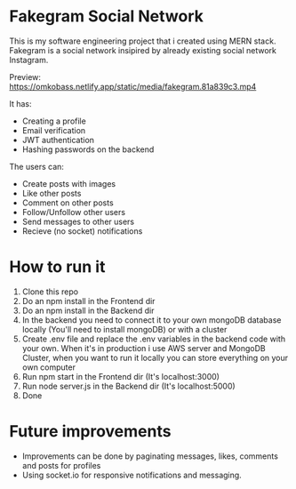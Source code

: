 # Fakegram Social Network

This is my software engineering project that i created using MERN stack.
Fakegram is a social network insipired by already existing social network Instagram.

Preview: https://omkobass.netlify.app/static/media/fakegram.81a839c3.mp4

It has:
- Creating a profile
- Email verification
- JWT authentication
- Hashing passwords on the backend

The users can:
- Create posts with images
- Like other posts
- Comment on other posts
- Follow/Unfollow other users
- Send messages to other users
- Recieve (no socket) notifications

# How to run it

1. Clone this repo
2. Do an npm install in the Frontend dir
3. Do an npm install in the Backend dir
4. In the backend you need to connect it to your own mongoDB database locally (You'll need to install mongoDB) or with a cluster
5. Create .env file and replace the .env variables in the backend code with your own. When it's in production i use AWS server and MongoDB Cluster, when you want to run it locally you can store everything on your own computer
6. Run npm start in the Frontend dir (It's localhost:3000)
7. Run node server.js in the Backend dir (It's localhost:5000)
8. Done

# Future improvements
- Improvements can be done by paginating messages, likes, comments and posts for profiles
- Using socket.io for responsive notifications and messaging.
